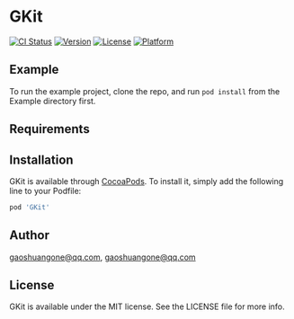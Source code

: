 # GKit

[![CI Status](https://img.shields.io/travis/gaoshuangone@qq.com/GKit.svg?style=flat)](https://travis-ci.org/gaoshuangone@qq.com/GKit)
[![Version](https://img.shields.io/cocoapods/v/GKit.svg?style=flat)](https://cocoapods.org/pods/GKit)
[![License](https://img.shields.io/cocoapods/l/GKit.svg?style=flat)](https://cocoapods.org/pods/GKit)
[![Platform](https://img.shields.io/cocoapods/p/GKit.svg?style=flat)](https://cocoapods.org/pods/GKit)

## Example

To run the example project, clone the repo, and run `pod install` from the Example directory first.

## Requirements

## Installation

GKit is available through [CocoaPods](https://cocoapods.org). To install
it, simply add the following line to your Podfile:

```ruby
pod 'GKit'
```

## Author

gaoshuangone@qq.com, gaoshuangone@qq.com

## License

GKit is available under the MIT license. See the LICENSE file for more info.
